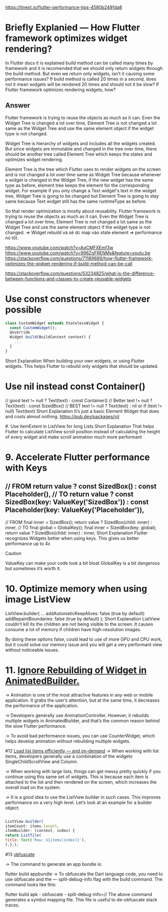 https://itnext.io/flutter-performance-tips-4580b2491da8
# Briefly Explanied — How Flutter framework optimizes widget rendering?

In Flutter docs it is explained build method can be called many times by framework and it is recomended that we should only return widgets through the build method. But even we return only widgets, isn't it causing some performance issues? If build method is called 20 times in a second, does not it mean widgets will be rendered 20 times and should not it be slow? If Flutter framework optimizes rendering widgets, how?

## Answer
 Flutter framework is trying to reuse the objects as much as it can. Even the Widget Tree is changed a lot over time, Element Tree is not changed a lot same as the Widget Tree and use the same element object if the widget type is not changed.

Widget Tree is hierarchy of widgets and includes all the widgets created. But since widgets are immutable and changed in the tree over time, there should be another tree called Element Tree which keeps the states and optimizes widget rendering.

Element Tree is the tree which Flutter uses to render widgets on the screen and is not changed a lot over time same as Widget Tree because whenever a widget is changed in the Widget Tree, if the new widget has the same type as before, element tree keeps the element for the corresponding widget. For example if you only change a Text widget's text in the widget tree, Widget Tree is going to be changed but Element Tree is going to stay same because Text widget still has the same runtimeType as before.

So that render optimization is mostly about reusability. Flutter framework is trying to reuse the objects as much as it can. Even the Widget Tree is changed a lot over time, Element Tree is not changed a lot same as the Widget Tree and use the same element object if the widget type is not changed.
=> Widget rebuild và sẽ dc map vào state element => performance nó tốt. 


https://www.youtube.com/watch?v=AqCMFXEmf3w
https://www.youtube.com/watch?v=996ZgFRENMs&feature=youtu.be
https://stackoverflow.com/questions/71189689/how-flutter-framework-optimizes-the-widget-rendering-if-build-method-can-be-call


https://stackoverflow.com/questions/53234825/what-is-the-difference-between-functions-and-classes-to-create-reusable-widgets

# Use const constructors whenever possible
``` js
class CustomWidget extends StatelessWidget {
  const CustomWidget();
  @override
  Widget build(BuildContext context) {
    ...
  }
}
```
Short Explanation
When building your own widgets, or using Flutter widgets. This helps Flutter to rebuild only widgets that should be updated.

# Use nil instead const Container()
// good
text != null ? Text(text) : const Container()
// Better
text != null ? Text(text) : const SizedBox()
// BEST
text != null ? Text(text) : nil
or
if (text != null) Text(text)
Short Explanation
It’s just a basic Element Widget that does and costs almost nothing. 
https://pub.dev/packages/nil


#. Use itemExtent in ListView for long Lists
Short Explanation
That helps Flutter to calculate ListView scroll position instead of calculating the height of every widget and make scroll animation much more performant

# 9. Accelerate Flutter performance with Keys
// FROM
return value
  ? const SizedBox()
  : const Placeholder(),
// TO
return value
  ? const SizedBox(key: ValueKey('SizedBox'))
  : const Placeholder(key: ValueKey('Placeholder')),
----------------------------------------------
// FROM
final inner = SizedBox();
return value ? SizedBox(child: inner) : inner,
// TO
final global = GlobalKey();
final inner = SizedBox(key: global);
return value ? SizedBox(child: inner) : inner,
Short Explanation
Flutter recognizes Widgets better when using keys. This gives us better performance up to 4x

Caution

ValueKey can make your code look a bit bloat
GlobalKey is a bit dangerous but sometimes it’s worth it.

# 10. Optimize memory when using image ListView
ListView.builder(
  ...
  addAutomaticKeepAlives: false (true by default)
  addRepaintBoundaries: false (true by default)
);
Short Explanation
ListView couldn’t kill its the children are not being visible to the screen. It causes consume a lot of memory if children have high-resolution images.

By doing these options false, could lead to use of more GPU and CPU work, but it could solve our memory issue and you will get a very performant view without noticeable issues.


# 11. [Ignore Rebuilding of Widget in AnimatedBuilder.](https://medium.com/@ashwinmali32/flutter-performance-optimization-tips-74cf76e0a505)
→ Animation is one of the most attractive features in any web or mobile application. It grabs the user’s attention, but at the same time, it decreases the performance of the application.

→ Developers generally use AnimationController. However, it rebuilds multiple widgets in AnimatedBuilder, and that’s the common reason behind the slow Flutter performance.

→ To avoid bad performance issues, you can use CounterWidget, which helps develop animation without rebuilding multiple widgets.

#12 [Load list items efficiently — and on-demand](https://medium.com/@ashwinmali32/flutter-performance-optimization-tips-74cf76e0a505)
→ When working with list items, developers generally use a combination of the widgets SingleChildScrollView and Column.

→ When working with large lists, things can get messy pretty quickly if you continue using this same set of widgets. This is because each item is attached to the list and then rendered on the screen, which increases the overall load on the system.

→ It is a good idea to use the ListView builder in such cases. This improves performance on a very high level. Let’s look at an example for a builder object:


```js

ListView.builder(
itemCount: items.length,
itemBuilder: (context, index) {
return ListTile(
title: Text('Row: ${items[index]}'),
);},);
```

#13 [obfuscate](https://medium.com/@ashwinmali32/flutter-performance-optimization-tips-74cf76e0a505)

→ The command to generate an app bundle is:

flutter build appbundle
→ To obfuscate the Dart language code, you need to use obfuscate and the — split-debug-info flag with the build command. The command looks like this:

flutter build apk - obfuscate - split-debug-info=/<project-name>/<directory>
The above command generates a symbol mapping file. This file is useful to de-obfuscate stack traces.


